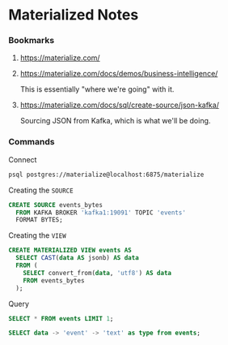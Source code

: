 Materialized Notes
==============================================================================

### Bookmarks ###

1.  https://materialize.com/
    
2.  https://materialize.com/docs/demos/business-intelligence/
    
    This is essentially "where we're going" with it.
    
3.  https://materialize.com/docs/sql/create-source/json-kafka/
    
    Sourcing JSON from Kafka, which is what we'll be doing.


### Commands ###

Connect

```bash
psql postgres://materialize@localhost:6875/materialize
```

Creating the `SOURCE`
    
```sql
CREATE SOURCE events_bytes
  FROM KAFKA BROKER 'kafka1:19091' TOPIC 'events'
  FORMAT BYTES;
```
    
Creating the `VIEW`
    
```sql
CREATE MATERIALIZED VIEW events AS
  SELECT CAST(data AS jsonb) AS data
  FROM (
    SELECT convert_from(data, 'utf8') AS data
    FROM events_bytes
  );
```

Query
    
```sql
SELECT * FROM events LIMIT 1;
```

```sql
SELECT data -> 'event' -> 'text' as type from events;
```

